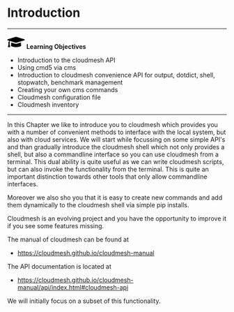 # Introduction

---

![](images/learning.png) **Learning Objectives**

* Introduction to the cloudmesh API
* Using cmd5 via cms
* Introduction to cloudmesh convenience API for output, dotdict, shell, stopwatch, 
  benchmark management
* Creating your own cms commands
* Cloudmesh configuration file
* Cloudmesh inventory

---

In this Chapter we like to introduce you to cloudmesh which provides you
with a number of convenient methods to interface with the local system,
but also with cloud services. We will start while focussing on some
simple API's and than gradually introduce the cloudmesh shell which not
only provides a shell, but also a commandline interface so you can use
cloudmesh from a terminal. This dual ability is quite useful as we can
write cloudmesh scripts, but can also invoke the functionality from the
terminal. This is quite an important distinction towards other tools
that only allow commandline interfaces.

Moreover we also sho you that it is easy to create new commands and add
them dynamically to the cloudmesh shell via simple pip installs. 

Cloudmesh is an evolving project and you have the opportunity to improve
it if you see some features missing.

The manual of cloudmesh can be found at 

* <https://cloudmesh.github.io/cloudmesh-manual>

The API documentation is located at

* <https://cloudmesh.github.io/cloudmesh-manual/api/index.html#cloudmesh-api>

We will initially focus on a subset of this functionality.
